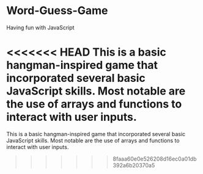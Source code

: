# Word-Guess-Game
Having fun with JavaScript

<<<<<<< HEAD
This is a basic hangman-inspired game that incorporated several basic JavaScript skills. Most notable are the use of arrays and functions to interact with user inputs.
=======
This is a basic hangman-inspired game that incorporated several basic JavaScript skills. Most notable are the use of arrays and functions to interact with user inputs.
>>>>>>> 8faaa60e0e526208d16ec0a01db392a6b20370a5
